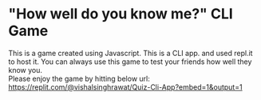 # "How well do you know me?" CLI Game

This is a game created using Javascript. This is a CLI app. and used repl.it to host it. You can always use this game to test your friends how well they know you.  
Please enjoy the game by hitting below url: https://replit.com/@vishalsinghrawat/Quiz-Cli-App?embed=1&output=1